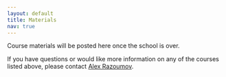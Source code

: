 ```yaml
---
layout: default
title: Materials
nav: true
---
```


Course materials will be posted here once the school is over.

If you have questions or would like more information on any of the courses listed above, please contact
[Alex Razoumov](mailto:alex.razoumov@westgrid.ca).
